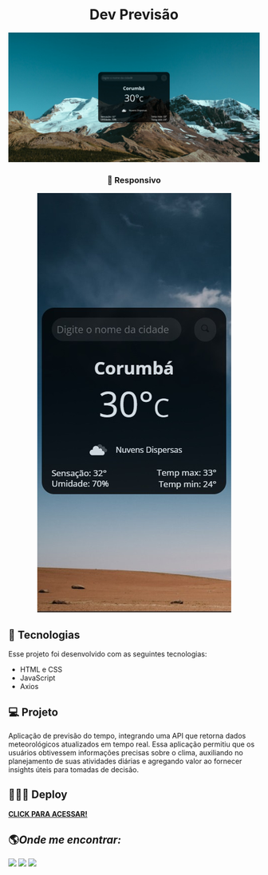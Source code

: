 <h1 align="center"> Dev Previsão </h1>

<div align="center">

<img src="./assets/devprevisao3.jpeg" alt=""> 

<h3 align="center"> <b>📱 Responsivo</b></h3>
<img src="./assets/devprevisao2.jpeg" alt=""> 

</div>

## 🚀 Tecnologias

Esse projeto foi desenvolvido com as seguintes tecnologias:

- HTML e CSS
- JavaScript
- Axios

## 💻 Projeto

Aplicação de previsão do tempo, integrando uma API que retorna dados meteorológicos atualizados em tempo real. Essa aplicação permitiu que os usuários obtivessem informações precisas sobre o clima, auxiliando no planejamento de suas atividades diárias e agregando valor ao fornecer insights úteis para tomadas de decisão.

## 👨🏻‍💻 Deploy

<a target="_blank" href="https://weatherdevv.netlify.app/"><b>CLICK PARA ACESSAR!</b></a>

## 🌎<i>Onde me encontrar:</i> <br>

<div style="display: inline_block">
  <a href="https://www.linkedin.com/in/kaua-medeiros/" target="_blank"><img src="https://img.shields.io/badge/-LinkedIn-%230077B5?style=for-the-badge&logo=linkedin&logoColor=white"></a>
  <a href = "mailto:contato.kauamedeiros@gmail.com" target="_blank"><img src="https://img.shields.io/badge/-Gmail-%23333?style=for-the-badge&logo=gmail&logoColor=white" target="_blank"></a> 
  <a href="https://www.instagram.com/k.matheus/" target="_blank"><img src="https://user-images.githubusercontent.com/75697499/179569889-2a993690-1c1d-4c3c-a89e-775aee94a742.svg"></a>
</div>

